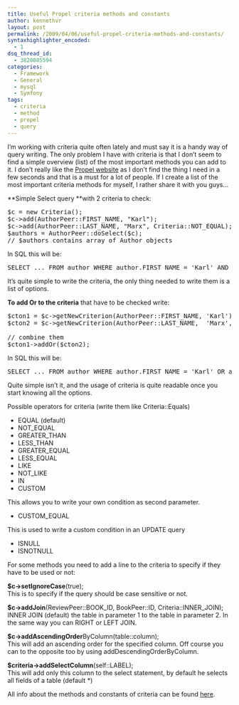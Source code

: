 ```yaml
---
title: Useful Propel criteria methods and constants
author: kennethvr
layout: post
permalink: /2009/04/06/useful-propel-criteria-methods-and-constants/
syntaxhighlighter_encoded:
  - 1
dsq_thread_id:
  - 3828085594
categories:
  - Framework
  - General
  - mysql
  - Symfony
tags:
  - criteria
  - method
  - propel
  - query
---
```

I&#8217;m working with criteria quite often lately and must say it is a handy way of query writing. The only problem I have with criteria is that I don&#8217;t seem to find a simple overview (list) of the most important methods you can add to it. I don&#8217;t really like the <a href="http://propel.phpdb.org/trac/" target="_blank">Propel website</a> as I don&#8217;t find the thing I need in a few seconds and that is a must for a lot of people. If I create a list of the most important criteria methods for myself, I rather share it with you guys&#8230;

**Simple Select query **with 2 criteria to check:

<pre class="brush: php; title: ; notranslate" title="">$c = new Criteria();
$c-&gt;add(AuthorPeer::FIRST_NAME, "Karl");
$c-&gt;add(AuthorPeer::LAST_NAME, "Marx", Criteria::NOT_EQUAL);
$authors = AuthorPeer::doSelect($c);
// $authors contains array of Author objects
</pre>

In SQL this will be:

<pre class="brush: php; title: ; notranslate" title="">SELECT ... FROM author WHERE author.FIRST_NAME = 'Karl' AND author.LAST_NAME &lt;&gt; 'Marx';</pre>

It&#8217;s quite simple to write the criteria, the only thing needed to write them is a list of options.

<!--more-->

**To add Or to the criteria** that have to be checked write:

<pre class="brush: php; title: ; notranslate" title="">$cton1 = $c-&gt;getNewCriterion(AuthorPeer::FIRST_NAME, 'Karl');
$cton2 = $c-&gt;getNewCriterion(AuthorPeer::LAST_NAME,  'Marx', Criteria:: NOT_EQUAL);

// combine them
$cton1-&gt;addOr($cton2);
</pre>

In SQL this will be:

<pre class="brush: php; title: ; notranslate" title="">SELECT ... FROM author WHERE author.FIRST_NAME = 'Karl' OR author.LAST_NAME &lt;&gt; 'Marx';</pre>

Quite simple isn&#8217;t it, and the usage of criteria is quite readable once you start knowing all the options.

Possible operators for criteria (write them like Criteria::Equals)

<ul type="disc">
  <li>
    EQUAL (default)
  </li>
  <li>
    NOT_EQUAL
  </li>
  <li>
    GREATER_THAN
  </li>
  <li>
    LESS_THAN
  </li>
  <li>
    GREATER_EQUAL
  </li>
  <li>
    LESS_EQUAL
  </li>
  <li>
    LIKE
  </li>
  <li>
    NOT_LIKE
  </li>
  <li>
    IN
  </li>
  <li>
    CUSTOM
  </li>
</ul>

This allows you to write your own condition as second parameter.

<ul type="disc">
  <li>
    CUSTOM_EQUAL
  </li>
</ul>

This is used to write a custom condition in an UPDATE query

<ul type="disc">
  <li>
    ISNULL
  </li>
  <li>
    ISNOTNULL
  </li>
</ul>

For some methods you need to add a line to the criteria to specify if they have to be used or not:

**$c->setIgnoreCase**(true);  
This is to specify if the query should be case sensitive or not.

**$c->addJoin**(ReviewPeer::BOOK\_ID, BookPeer::ID, Criteria::INNER\_JOIN);  
INNER JOIN (default) the table in parameter 1 to the table in parameter 2. In the same way you can RIGHT or LEFT JOIN.

**$c->addAscendingOrder**ByColumn(table::column);  
This will add an ascending order for the specified column. Off course you can to the opposite too by using addDescendingOrderByColumn.

**$criteria->addSelectColumn**(self::LABEL);  
This will add only this column to the select statement, by default he selects all fields of a table (default *)

All info about the methods and constants of criteria can be found <a href="http://propel.phpdb.org/docs/api/1.3/runtime/propel-util/Criteria.html" target="_blank">here</a>.